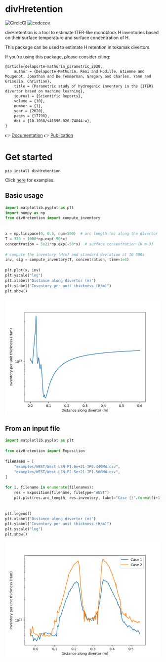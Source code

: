 # divHretention

[![CircleCI](https://circleci.com/gh/IRFM/divHretention.svg?style=svg)](https://circleci.com/gh/IRFM/divHretention)
[![codecov](https://codecov.io/gh/IRFM/divHretention/branch/master/graph/badge.svg?token=WZVYJJHZ15)](https://codecov.io/gh/IRFM/divHretention)


divHretention is a tool to estimate ITER-like monoblock H inventories based on their surface temperature and surface concentration of H.

This package can be used to estimate H retention in tokamak divertors.

If you're using this package, please consider citing:

```
@article{delaporte-mathurin_parametric_2020,
	author = {Delaporte-Mathurin, Rémi and Hodille, Etienne and Mougenot, Jonathan and De Temmerman, Gregory and Charles, Yann and Grisolia, Christian},
	title = {Parametric study of hydrogenic inventory in the {ITER} divertor based on machine learning},
	journal = {Scientific Reports},
	volume = {10},
	number = {1},
	year = {2020},
	pages = {17798},
	doi = {10.1038/s41598-020-74844-w},
}
```

:point_right: [Documentation](https://divhretention.readthedocs.io/en/latest/)
:point_right: [Publication](https://doi.org/10.1038/s41598-020-74844-w)

# Get started
```
pip install divHretention
```

Click [here](https://divhretention.readthedocs.io/en/latest/WEST_inventory.html#Run-the-routine-from-files) for examples.


## Basic usage

```python
import matplotlib.pyplot as plt
import numpy as np
from divHretention import compute_inventory


x = np.linspace(0, 0.6, num=500)  # arc length (m) along the divertor
T = 320 + 1000*np.exp(-50*x)
concentration = 5e21*np.exp(-50*x)  # surface concentration (H m-3)

# compute the inventory (H/m) and standard deviation at 10 000s
inv, sig = compute_inventory(T, concentration, time=1e4)

plt.plot(x, inv)
plt.yscale("log")
plt.xlabel("Distance along divertor (m)")
plt.ylabel("Inventory per unit thickness (H/m)")
plt.show()
```
![](/docs/example_basic.png)

## From an input file

```python
import matplotlib.pyplot as plt

from divHretention import Exposition

filenames = [
    "examples/WEST/West-LSN-P1.6e+21-IP0.449MW.csv",
    "examples/WEST/West-LSN-P2.5e+21-IP1.500MW.csv",
]

for i, filename in enumerate(filenames):
    res = Exposition(filename, filetype="WEST")
    plt.plot(res.arc_length, res.inventory, label="Case {}".format(i+1))


plt.legend()
plt.xlabel("Distance along divertor (m)")
plt.ylabel("Inventory per unit thickness (H/m)")
plt.yscale("log")
plt.show()
```

![](/docs/example_files.png)
